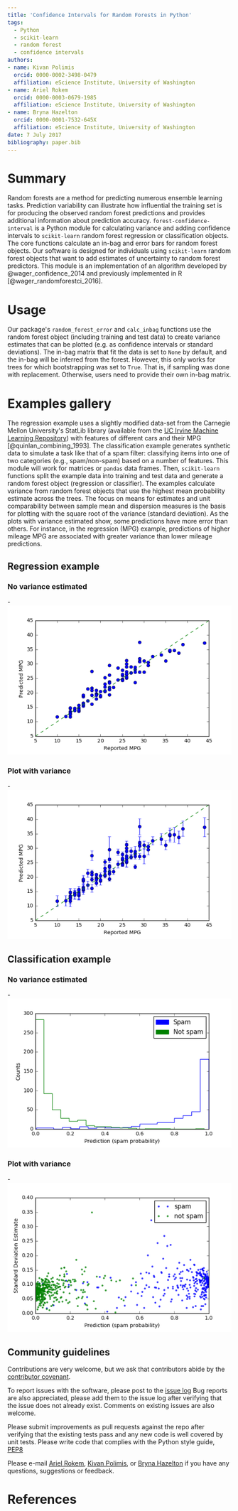 ```yaml
---
title: 'Confidence Intervals for Random Forests in Python'
tags:
  - Python
  - scikit-learn
  - random forest
  - confidence intervals
authors:
- name: Kivan Polimis
  orcid: 0000-0002-3498-0479
  affiliation: eScience Institute, University of Washington
- name: Ariel Rokem
  orcid: 0000-0003-0679-1985
  affiliation: eScience Institute, University of Washington
- name: Bryna Hazelton
  orcid: 0000-0001-7532-645X
  affiliation: eScience Institute, University of Washington
date: 7 July 2017
bibliography: paper.bib
---
```


# Summary
Random forests are a method for predicting numerous ensemble learning tasks. Prediction variability can illustrate how influential the training set is for producing the observed random forest predictions and provides additional information about prediction accuracy. `forest-confidence-interval` is a Python module for calculating variance and adding confidence intervals to `scikit-learn` random forest regression or classification objects. The core functions calculate an in-bag and error bars for random forest objects. Our software is designed for individuals using `scikit-learn` random forest objects that want to add estimates of uncertainty to random forest predictors. This module is an implementation of an algorithm developed by @wager_confidence_2014 and previously implemented in R [@wager_randomforestci_2016].

# Usage
Our package's `random_forest_error` and `calc_inbag` functions use the random forest object (including training and test data) to create variance estimates that can be plotted (e.g. as confidence intervals or standard deviations). The in-bag matrix that fit the data is set to `None` by default, and the in-bag will be inferred from the forest. However, this only works for trees for which bootstrapping was set to `True`. That is, if sampling was done with replacement. Otherwise, users need to provide their own in-bag matrix.

# Examples gallery
The regression example uses a slightly modified data-set from the Carnegie Mellon University's StatLib library (available from the [UC Irvine Machine Learning Repository](https://archive.ics.uci.edu/ml/datasets/Auto+MPG)) with features of different cars and their MPG [@quinlan_combining_1993]. The classification example generates synthetic data to simulate a task like that of a spam filter: classifying items into one of two categories (e.g., spam/non-spam) based on a number of features. This module will work for matrices or `pandas` data frames. Then, `scikit-learn` functions split the example data into training and test data and generate a random forest object (regression or classifier). The examples calculate variance from random forest objects that use the highest mean probability estimate across the trees. The focus on means for estimates and unit comparability between sample mean and dispersion measures is the basis for plotting with the square root of the variance (standard deviation). As the plots with variance estimated show, some predictions have more error than others. For instance, in the regression (MPG) example, predictions of higher mileage MPG are associated with greater variance than lower mileage predictions.

## Regression example

### No variance estimated
-![plot-mpg-no-variance](plot_mpg_no_variance.png)

### Plot with variance
-![plot-mpg-variance](plot_mpg.png)

## Classification example
### No variance estimated
-![plot-spam-no-variance](plot_spam_no_variance.png)

### Plot with variance
-![plot-spam](plot_spam.png)


## Community guidelines

Contributions are very welcome, but we ask that contributors abide by the [contributor covenant](http://contributor-covenant.org/version/1/4/).

To report issues with the software, please post to the
[issue log](https://github.com/scikit-learn-contrib/forest-confidence-interval/issues)
Bug reports are also appreciated, please add them to the issue log after
verifying that the issue does not already exist.
Comments on existing issues are also welcome.

Please submit improvements as pull requests against the repo after verifying
that the existing tests pass and any new code is well covered by unit tests.
Please write code that complies with the Python style guide,
[PEP8](https://www.python.org/dev/peps/pep-0008/)

Please e-mail [Ariel Rokem](mailto:arokem@gmail.com), [Kivan Polimis](mailto:kivan.polimis@gmail.com), or [Bryna Hazelton](mailto:brynah@phys.washington.edu ) if you have any questions, suggestions or feedback.

# References
